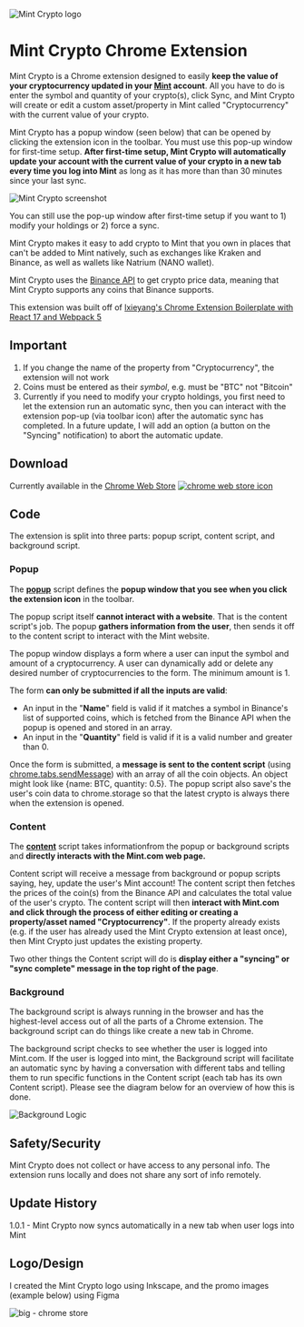 ![Mint Crypto logo](https://user-images.githubusercontent.com/52224377/111899772-84572680-89fc-11eb-9bac-35fbccf564a9.png)

# Mint Crypto Chrome Extension

Mint Crypto is a Chrome extension designed to easily **keep the value of your cryptocurrency updated in your [Mint](https://mint.intuit.com/) account**. All you have to do is enter the symbol and quantity of your crypto(s), click Sync, and Mint Crypto will create or edit a custom asset/property in Mint called "Cryptocurrency" with the current value of your crypto.

Mint Crypto has a popup window (seen below) that can be opened by clicking the extension icon in the toolbar. You must use this pop-up window for first-time setup. **After first-time setup, Mint Crypto will automatically update your account with the current value of your crypto in a new tab every time you log into Mint** as long as it has more than than 30 minutes since your last sync.

![Mint Crypto screenshot](https://i.imgur.com/LOdJl2c.png)

You can still use the pop-up window after first-time setup if you want to 1) modify your holdings or 2) force a sync.

Mint Crypto makes it easy to add crypto to Mint that you own in places that can't be added to Mint natively, such as exchanges like Kraken and Binance, as well as wallets like Natrium (NANO wallet).

Mint Crypto uses the [Binance API](https://github.com/binance/binance-spot-api-docs) to get crypto price data, meaning that Mint Crypto supports any coins that Binance supports.

This extension was built off of [lxieyang's Chrome Extension Boilerplate with React 17 and Webpack 5](https://github.com/lxieyang/chrome-extension-boilerplate-react)

## Important

1. If you change the name of the property from "Cryptocurrency", the extension will not work
2. Coins must be entered as their _symbol_, e.g. must be "BTC" not "Bitcoin"
3. Currently if you need to modify your crypto holdings, you first need to let the extension run an automatic sync, then you can interact with the extension pop-up (via toolbar icon) after the automatic sync has completed. In a future update, I will add an option (a button on the "Syncing" notification) to abort the automatic update.

## Download

Currently available in the [Chrome Web Store](https://chrome.google.com/webstore/detail/mint-cryptocurrency/dnbcgdhnmmicanggippnllpfjlidncba?hl=en&authuser=1)
[![chrome web store icon](https://user-images.githubusercontent.com/52224377/111899682-21658f80-89fc-11eb-9a54-bbbeb1412439.PNG)
](https://chrome.google.com/webstore/detail/mint-cryptocurrency/dnbcgdhnmmicanggippnllpfjlidncba?hl=en&authuser=1)

## Code

The extension is split into three parts: popup script, content script, and background script.

### Popup

The [**popup**](./src/pages/Popup/Popup.jsx) script defines the **popup window that you see when you click the extension icon** in the toolbar.

The popup script itself **cannot interact with a website**. That is the content script's job. The popup **gathers information from the user**, then sends it off to the content script to interact with the Mint website.

The popup window displays a form where a user can input the symbol and amount of a cryptocurrency. A user can dynamically add or delete any desired number of cryptocurrencies to the form. The minimum amount is 1.

The form **can only be submitted if all the inputs are valid**:

- An input in the "**Name**" field is valid if it matches a symbol in Binance's list of supported coins, which is fetched from the Binance API when the popup is opened and stored in an array.
- An input in the "**Quantity**" field is valid if it is a valid number and greater than 0.

Once the form is submitted, a **message is sent to the content script** (using [chrome.tabs.sendMessage](https://developer.chrome.com/docs/extensions/reference/tabs/#method-sendMessage)) with an array of all the coin objects. An object might look like {name: BTC, quantity: 0.5}. The popup script also save's the user's coin data to chrome.storage so that the latest crypto is always there when the extension is opened.

### Content

The [**content**](./src/pages/Content/index.js) script takes informationfrom the popup or background scripts and **directly interacts with the Mint.com web page.**

Content script will receive a message from background or popup scripts saying, hey, update the user's Mint account! The content script then fetches the prices of the coin(s) from the Binance API and calculates the total value of the user's crypto. The content script will then **interact with Mint.com and click through the process of either editing or creating a property/asset named "Cryptocurrency"**. If the property already exists (e.g. if the user has already used the Mint Crypto extension at least once), then Mint Crypto just updates the existing property.

Two other things the Content script will do is **display either a "syncing" or "sync complete" message in the top right of the page**.

### Background

The background script is always running in the browser and has the highest-level access out of all the parts of a Chrome extension. The background script can do things like create a new tab in Chrome.

The background script checks to see whether the user is logged into Mint.com. If the user is logged into mint, the Background script will facilitate an automatic sync by having a conversation with different tabs and telling them to run specific functions in the Content script (each tab has its own Content script). Please see the diagram below for an overview of how this is done.

![Background Logic](https://user-images.githubusercontent.com/52224377/111896678-51effe00-89e9-11eb-9ecd-98160c2271c6.png)

## Safety/Security

Mint Crypto does not collect or have access to any personal info. The extension runs locally and does not share any sort of info remotely.

## Update History

1.0.1 - Mint Crypto now syncs automatically in a new tab when user logs into Mint

## Logo/Design

I created the Mint Crypto logo using Inkscape, and the promo images (example below) using Figma

![big - chrome store](https://user-images.githubusercontent.com/52224377/111917849-1a686c80-8a50-11eb-849e-c5607f39f175.png)
